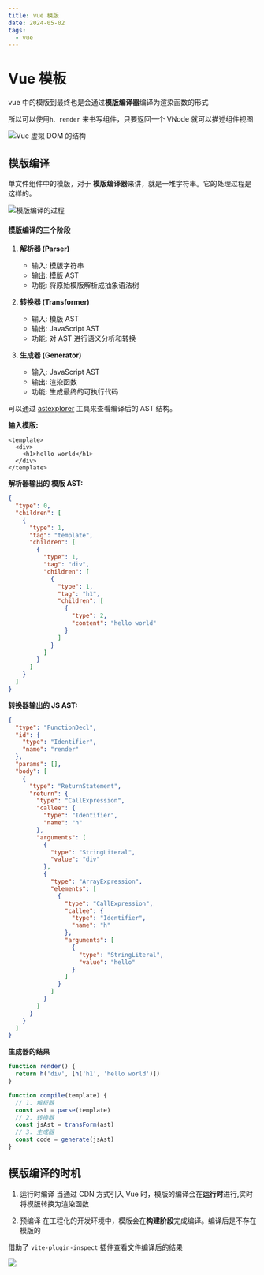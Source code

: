 ```yaml
---
title: vue 模版
date: 2024-05-02
tags:
  - vue
---
```



# Vue 模板

vue 中的模版到最终也是会通过**模版编译器**编译为渲染函数的形式

所以可以使用`h、render` 来书写组件，只要返回一个 VNode 就可以描述组件视图

![Vue 虚拟 DOM 的结构](https://raw.githubusercontent.com/patty-yang/pic/img/test/20250316234053.png)

## 模版编译

单文件组件中的模版，对于 **模版编译器**来讲，就是一堆字符串。它的处理过程是这样的。

![模版编译的过程](https://raw.githubusercontent.com/patty-yang/pic/img/test/template.png)

#### 模版编译的三个阶段

1. **解析器 (Parser)**

   - 输入: 模版字符串
   - 输出: 模版 AST
   - 功能: 将原始模版解析成抽象语法树

2. **转换器 (Transformer)**

   - 输入: 模版 AST
   - 输出: JavaScript AST
   - 功能: 对 AST 进行语义分析和转换

3. **生成器 (Generator)**
   - 输入: JavaScript AST
   - 输出: 渲染函数
   - 功能: 生成最终的可执行代码

可以通过 [astexplorer](https://astexplorer.net/) 工具来查看编译后的 AST 结构。

**输入模版:**

```vue
<template>
  <div>
    <h1>hello world</h1>
  </div>
</template>
```

**解析器输出的 模版 AST:**

```json
{
  "type": 0,
  "children": [
    {
      "type": 1,
      "tag": "template",
      "children": [
        {
          "type": 1,
          "tag": "div",
          "children": [
            {
              "type": 1,
              "tag": "h1",
              "children": [
                {
                  "type": 2,
                  "content": "hello world"
                }
              ]
            }
          ]
        }
      ]
    }
  ]
}
```

**转换器输出的 JS AST:**

```json
{
  "type": "FunctionDecl",
  "id": {
    "type": "Identifier",
    "name": "render"
  },
  "params": [],
  "body": [
    {
      "type": "ReturnStatement",
      "return": {
        "type": "CallExpression",
        "callee": {
          "type": "Identifier",
          "name": "h"
        },
        "arguments": [
          {
            "type": "StringLiteral",
            "value": "div"
          },
          {
            "type": "ArrayExpression",
            "elements": [
              {
                "type": "CallExpression",
                "callee": {
                  "type": "Identifier",
                  "name": "h"
                },
                "arguments": [
                  {
                    "type": "StringLiteral",
                    "value": "hello"
                  }
                ]
              }
            ]
          }
        ]
      }
    }
  ]
}
```

**生成器的结果**

```js
function render() {
  return h('div', [h('h1', 'hello world')])
}
```

```js
function compile(template) {
  // 1. 解析器
  const ast = parse(template)
  // 2. 转换器
  const jsAst = transForm(ast)
  // 3. 生成器
  const code = generate(jsAst)
}
```

## 模版编译的时机

1. 运行时编译
   当通过 CDN 方式引入 Vue 时，模版的编译会在**运行时**进行,实时将模版转换为渲染函数

2. 预编译
   在工程化的开发环境中，模版会在**构建阶段**完成编译。编译后是不存在模版的

借助了 `vite-plugin-inspect` 插件查看文件编译后的结果

![](https://raw.githubusercontent.com/patty-yang/pic/img/test/compile.png)
